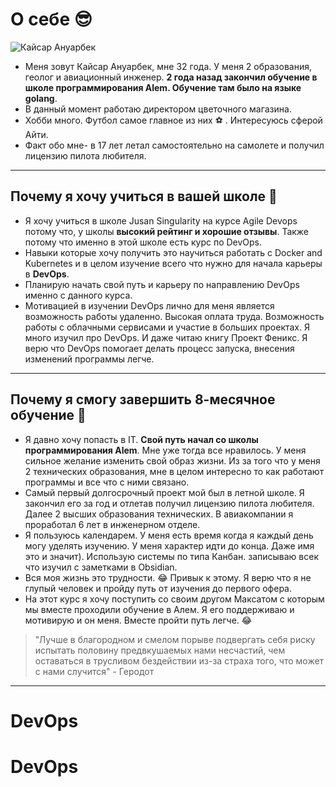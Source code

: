 # О себе :sunglasses:

![Кайсар Ануарбек](Downloads/Untitled.jpeg)

- Меня зовут Кайсар Ануарбек, мне 32 года. У меня 2 образования, геолог и авиационный инженер. **2 года назад закончил обучение в школе программирования Alem. Обучение там было на языке golang**. 
- В данный момент работаю директором цветочного магазина. 
- Хобби много. Футбол самое главное из них :soccer: . Интересуюсь сферой Айти. 
- Факт обо мне- в 17 лет летал самостоятельно на самолете и получил лицензию пилота любителя.

---

## Почему я хочу учиться в вашей школе :school_satchel:

- Я хочу учиться в школе Jusan Singularity на курсе Agile Devops потому что, у школы **высокий рейтинг и хорошие отзывы**. Также потому что именно в этой школе есть курс по DevOps. 
- Навыки которые хочу получить это научиться работать с Docker and Kubernetes и в целом изучение всего что нужно для начала карьеры в **DevOps**. 
- Планирую начать свой путь и карьеру по направлению DevOps именно с данного курса.
- Мотивацией в изучении DevOps лично для меня является возможность работы удаленно. Высокая оплата труда. Возможность работы с облачными сервисами и участие в больших проектах. Я много изучил про DevOps. И даже читаю книгу Проект Феникс. Я верю что DevOps помогает делать процесс запуска, внесения изменений программы легче.

---

## Почему я смогу завершить 8-месячное обучение :dart:

- Я давно хочу попасть в IT. **Свой путь начал со школы программирования Alem**. Мне уже тогда все нравилось. У меня сильное желание изменить свой образ жизни. Из за того что у меня 2 технических образования, мне в целом интересно то как работают программы и все что с ними связано. 
- Самый первый долгосрочный проект мой был в летной школе. Я закончил его за год и отлетав получил лицензию пилота любителя. Далее 2 высших образования технических. В авиакомпании я проработал 6 лет в инженерном отделе.
- Я пользуюсь календарем. У меня есть время когда я каждый день могу уделять изучению. У меня характер идти до конца. Даже имя это и значит). Использую системы по типа Канбан. записываю всек что изучил с заметками в Obsidian.
- Вся моя жизнь это трудности. :joy: Привык к этому. Я верю что я не глупый человек и пройду путь от изучения до первого офера.
- На этот курс я хочу поступить со своим другом Максатом с которым мы вместе проходили обучение в Алем. Я его поддерживаю и мотивирую и он меня. Вместе пройти путь легче. :joy:
 
> "Лучше в благородном и смелом порыве подвергать себя риску испытать половину предвкушаемых нами несчастий, чем оставаться в трусливом бездействии из-за страха того, что может с нами случится" - Геродот

---

# DevOps
# DevOps
